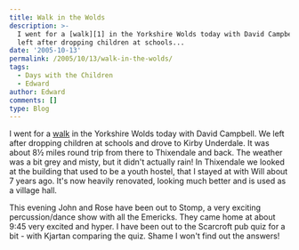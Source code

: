 ```yaml
---
title: Walk in the Wolds
description: >-
  I went for a [walk][1] in the Yorkshire Wolds today with David Campbell. We
  left after dropping children at schools...
date: '2005-10-13'
permalink: /2005/10/13/walk-in-the-wolds/
tags:
  - Days with the Children
  - Edward
author: Edward
comments: []
type: Blog
---
```


I went for a [walk][1] in the Yorkshire Wolds today with David Campbell.
We left after dropping children at schools and drove to Kirby Underdale.
It was about 8½ miles round trip from there to Thixendale and back. The
weather was a bit grey and misty, but it didn\'t actually rain! In
Thixendale we looked at the building that used to be a youth hostel,
that I stayed at with Will about 7 years ago. It\'s now heavily
renovated, looking much better and is used as a village hall.

This evening John and Rose have been out to Stomp, a very exciting
percussion/dance show with all the Emericks. They came home at about
9:45 very excited and hyper. I have been out to the Scarcroft pub quiz
for a bit - with Kjartan comparing the quiz. Shame I won\'t find out the
answers!



[1]: https://www.outdooryorkshire.com/exec/137469/8519/PROFILE=NDpVS19VS1dFQjUxNDk3MzUwOlVLX1VLV0VCMjQ5OTM2MzE6RU5HTElTSDpHQjoxMTI5MjM1MjcxOjExMjkyMzUyNzY6Ojo=
